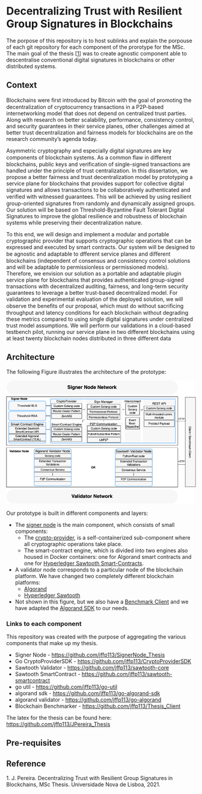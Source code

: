 # Decentralizing Trust with Resilient Group Signatures in Blockchains

The porpose of this repository is to host sublinks and explain the porpouse of each git repository for each component of the prorotype for the MSc. The main goal of the thesis [[1](#thesis)] was to create agnostic component able to descentralise conventional digital signatures in blockchains or other distributed systems.


## Context

Blockchains were ﬁrst introduced by Bitcoin with the goal of promoting the decentralization of cryptocurrency transactions in a P2P-based internetworking model that does not depend on centralized trust parties. Along with research on better scalability, performance, consistency control, and security guarantees in their service planes, other challenges aimed at better trust decentralization and fairness models for blockchains are on the research community’s agenda today.

Asymmetric cryptography and especially digital signatures are key components of blockchain systems. As a common ﬂaw in different blockchains, public keys and verification of single-signed transactions are handled under the principle of trust centralization. In this dissertation, we propose a better fairness and trust decentralization model by prototyping a service plane for blockchains that provides support for collective digital signatures and allows transactions to be collaboratively authenticated and veriﬁed with witnessed guarantees. This will be achieved by using resilient group-oriented signatures from randomly and dynamically assigned groups. Our solution will be based on Threshold-Byzantine Fault Tolerant Digital Signatures to improve the global resilience and robustness of blockchain systems while preserving their decentralization nature.

To this end, we will design and implement a modular and portable cryptographic provider that supports cryptographic operations that can be expressed and executed by smart contracts. Our system will be designed to be agnostic and adaptable to dfferent service planes and diﬀerent blockchains (independent of consensus and consistency control solutions and will be adaptable to permissionless or permissioned models). Therefore, we envision our solution as a portable and adaptable plugin service plane for blockchains that provides authenticated group-signed transactions with decentralized auditing, fairness, and long-term security guarantees to leverage a better trust-based decentralized model. For validation and experimental evaluation of the deployed solution, we will observe the beneﬁts of our proposal, which must do without sacriﬁcing throughput and latency conditions for each blockchain without degrading these metrics compared to using single digital signatures under centralized trust model assumptions. We will perform our validations in a cloud-based testbench pilot, running our service plane in two different blockchains using at least twenty blockchain nodes distributed in three different data

## Architecture
The following Figure illustrates the architecture of the prototype:

![Alt text](./figures/prototype_architecture.png)

Our prototype is built in different components and layers:

- The [signer node](https://github.com/jffp113/SignerNode_Thesis) is the main component, which consists of small components: 
    - The [crypto-provider](https://github.com/jffp113/CryptoProviderSDK), is a self-containerized sub-component where all cryptographic operations take place.
    - The smart-contract engine, which is divided into two engines also housed in Docker containers: one for Algorand smart contracts and one for [Hyperledger Sawtooth Smart-Contracts](https://github.com/jffp113/sawtooth-smartcontract).
- A validator node corresponds to a particular node of the blockchain platform. We have changed two completely different blockchain platforms:
    - [ Algorand ](https://github.com/jffp113/go-algorand)
    - [Hyperledger Sawtooth](https://github.com/jffp113/sawtooth-core)
- Not shown in this figure, but we also have a [Benchmark Client](https://github.com/jffp113/Thesis_Client) and we have adapted the [Algorand SDK](https://github.com/jffp113/go-algorand-sdk) to our needs.

### Links to each component
This repository was created with the purpose of aggregating the various components that make up my thesis.


* Signer Node - https://github.com/jffp113/SignerNode_Thesis
* Go CryptoProviderSDK - https://github.com/jffp113/CryptoProviderSDK
* Sawtooth Validator - https://github.com/jffp113/sawtooth-core
* Sawtooth SmartContract - https://github.com/jffp113/sawtooth-smartcontract
* go util - https://github.com/jffp113/go-util
* algorand sdk - https://github.com/jffp113/go-algorand-sdk
* algorand validator - https://github.com/jffp113/go-algorand
* Blockchain Benchmarker - https://github.com/jffp113/Thesis_Client

The latex for the thesis can be found here: https://github.com/jffp113/JPereira_Thesis


## Pre-requisites

## Reference

<a name="thesis">1.</a> J. Pereira. Decentralizing Trust with Resilient Group Signatures in Blockchains, MSc Thesis. Universidade Nova de Lisboa, 2021.
